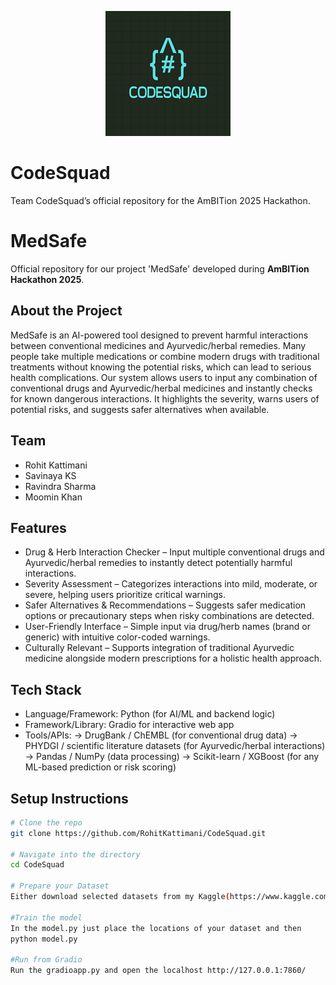 <p align="center">
  <img src="logo.png" alt="Project Logo" width="200"/>
</p>

# CodeSquad
Team CodeSquad’s official repository for the AmBITion 2025 Hackathon.

# MedSafe

Official repository for our project 'MedSafe' developed during **AmBITion Hackathon 2025**.

## About the Project
MedSafe is an AI-powered tool designed to prevent harmful interactions between conventional medicines and Ayurvedic/herbal remedies. Many people take multiple medications or combine modern drugs with traditional treatments without knowing the potential risks, which can lead to serious health complications. Our system allows users to input any combination of conventional drugs and Ayurvedic/herbal medicines and instantly checks for known dangerous interactions. It highlights the severity, warns users of potential risks, and suggests safer alternatives when available. 

## Team
- Rohit Kattimani  
- Savinaya KS  
- Ravindra Sharma  
- Moomin Khan  

## Features
- Drug & Herb Interaction Checker – Input multiple conventional drugs and Ayurvedic/herbal remedies to instantly detect potentially harmful interactions.
- Severity Assessment – Categorizes interactions into mild, moderate, or severe, helping users prioritize critical warnings.
- Safer Alternatives & Recommendations – Suggests safer medication options or precautionary steps when risky combinations are detected.
- User-Friendly Interface – Simple input via drug/herb names (brand or generic) with intuitive color-coded warnings.
- Culturally Relevant – Supports integration of traditional Ayurvedic medicine alongside modern prescriptions for a holistic health approach. 

## Tech Stack
- Language/Framework: Python (for AI/ML and backend logic)
- Framework/Library: Gradio for interactive web app
- Tools/APIs:
-> DrugBank / ChEMBL (for conventional drug data)
-> PHYDGI / scientific literature datasets (for Ayurvedic/herbal interactions)
-> Pandas / NumPy (data processing)
-> Scikit-learn / XGBoost (for any ML-based prediction or risk scoring)  

## Setup Instructions
```bash
# Clone the repo
git clone https://github.com/RohitKattimani/CodeSquad.git

# Navigate into the directory
cd CodeSquad

# Prepare your Dataset
Either download selected datasets from my Kaggle(https://www.kaggle.com/rokacoding/datasets) or directly download the dataset from HODDI drug-drug action dataset

#Train the model
In the model.py just place the locations of your dataset and then
python model.py

#Run from Gradio
Run the gradioapp.py and open the localhost http://127.0.0.1:7860/
